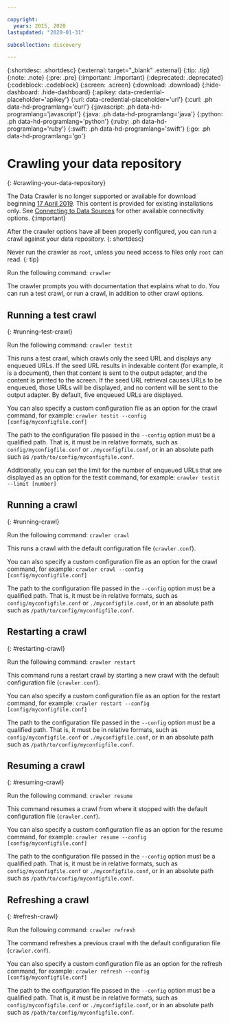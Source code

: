 ```yaml
---

copyright:
  years: 2015, 2020
lastupdated: "2020-01-31"

subcollection: discovery

---
```


{:shortdesc: .shortdesc}
{:external: target="_blank" .external}
{:tip: .tip}
{:note: .note}
{:pre: .pre}
{:important: .important}
{:deprecated: .deprecated}
{:codeblock: .codeblock}
{:screen: .screen}
{:download: .download}
{:hide-dashboard: .hide-dashboard}
{:apikey: data-credential-placeholder='apikey'} 
{:url: data-credential-placeholder='url'}
{:curl: .ph data-hd-programlang='curl'}
{:javascript: .ph data-hd-programlang='javascript'}
{:java: .ph data-hd-programlang='java'}
{:python: .ph data-hd-programlang='python'}
{:ruby: .ph data-hd-programlang='ruby'}
{:swift: .ph data-hd-programlang='swift'}
{:go: .ph data-hd-programlang='go'}

# Crawling your data repository
{: #crawling-your-data-repository}

The Data Crawler is no longer supported or available for download beginning [17 April 2019](/docs/discovery?topic=discovery-release-notes#17apr19). This content is provided for existing installations only. See [Connecting to Data Sources](/docs/discovery?topic=discovery-sources) for other available connectivity options.
{:important}

After the crawler options have all been properly configured, you can run a crawl against your data repository.
{: shortdesc}

Never run the crawler as `root`, unless you need access to files only `root` can read.
{: tip}

Run the following command: `crawler`

The crawler prompts you with documentation that explains what to do. You can run a test crawl, or run a crawl, in addition to other crawl options.

## Running a test crawl
{: #running-test-crawl}

Run the following command: `crawler testit`

This runs a test crawl, which crawls only the seed URL and displays any enqueued URLs. If the seed URL results in indexable content (for example, it is a document), then that content is sent to the output adapter, and the content is printed to the screen. If the seed URL retrieval causes URLs to be enqueued, those URLs will be displayed, and no content will be sent to the output adapter. By default, five enqueued URLs are displayed.

You can also specify a custom configuration file as an option for the crawl command, for example: `crawler testit --config [config/myconfigfile.conf]`

The path to the configuration file passed in the `--config` option must be a qualified path. That is, it must be in relative formats, such as `config/myconfigfile.conf` or `./myconfigfile.conf`, or in an absolute path such as `/path/to/config/myconfigfile.conf`.

Additionally, you can set the limit for the number of enqueued URLs that are displayed as an option for the testit command, for example: `crawler testit --limit [number]`

## Running a crawl
{: #running-crawl}

Run the following command: `crawler crawl`

This runs a crawl with the default configuration file (`crawler.conf`).

You can also specify a custom configuration file as an option for the crawl command, for example: `crawler crawl --config [config/myconfigfile.conf]`

The path to the configuration file passed in the `--config` option must be a qualified path. That is, it must be in relative formats, such as `config/myconfigfile.conf` or `./myconfigfile.conf`, or in an absolute path such as `/path/to/config/myconfigfile.conf`.

## Restarting a crawl
{: #restarting-crawl}

Run the following command: `crawler restart`

This command runs a restart crawl by starting a new crawl with the default configuration file (`crawler.conf`).

You can also specify a custom configuration file as an option for the restart command, for example: `crawler restart --config [config/myconfigfile.conf]`

The path to the configuration file passed in the `--config` option must be a qualified path. That is, it must be in relative formats, such as `config/myconfigfile.conf` or `./myconfigfile.conf`, or in an absolute path such as `/path/to/config/myconfigfile.conf`.

## Resuming a crawl
{: #resuming-crawl}

Run the following command: `crawler resume`

This command resumes a crawl from where it stopped with the default configuration file (`crawler.conf`).

You can also specify a custom configuration file as an option for the resume command, for example: `crawler resume --config [config/myconfigfile.conf]`

The path to the configuration file passed in the `--config` option must be a qualified path. That is, it must be in relative formats, such as `config/myconfigfile.conf` or `./myconfigfile.conf`, or in an absolute path such as `/path/to/config/myconfigfile.conf`.

## Refreshing a crawl
{: #refresh-crawl}

Run the following command: `crawler refresh`

The command refreshes a previous crawl with the default configuration file (`crawler.conf`).

You can also specify a custom configuration file as an option for the refresh command, for example: `crawler refresh --config [config/myconfigfile.conf]`

The path to the configuration file passed in the `--config` option must be a qualified path. That is, it must be in relative formats, such as `config/myconfigfile.conf` or `./myconfigfile.conf`, or in an absolute path such as `/path/to/config/myconfigfile.conf`.
